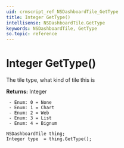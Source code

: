 ```yaml
---
uid: crmscript_ref_NSDashboardTile_GetType
title: Integer GetType()
intellisense: NSDashboardTile.GetType
keywords: NSDashboardTile, GetType
so.topic: reference
---
```


# Integer GetType()

The tile type, what kind of tile this is

**Returns:** Integer

     - Enum: 0 = None 
     - Enum: 1 = Chart 
     - Enum: 2 = Web 
     - Enum: 3 = List 
     - Enum: 4 = Bignum 

```crmscript
NSDashboardTile thing;
Integer type  = thing.GetType();
```

